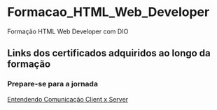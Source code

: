# Formacao_HTML_Web_Developer
Formação HTML Web Developer com DIO
## Links dos certificados adquiridos ao longo da formação
### Prepare-se para a jornada
[Entendendo Comunicação Client x Server](https://hermes.dio.me/certificates/ZK6RAMM8.pdf)

